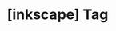 ---
article_id: 0
description: List of articles under [inkscape] tag.
image: http://huntingbears.com.ve/static/img/site/mstile-310x310.png
layout: tag
slug: inkscape
title: '[inkscape] Tag'
---